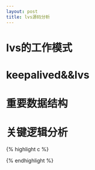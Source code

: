 ```yaml
---
layout: post
title: lvs源码分析
---
```


# lvs的工作模式

# keepalived&&lvs

# 重要数据结构

# 关键逻辑分析
{% highlight c %}

{% endhighlight %}
